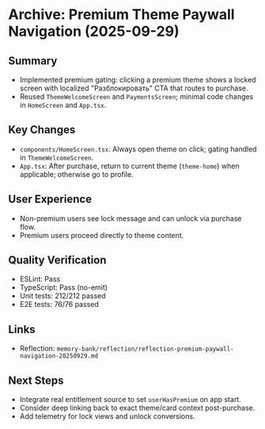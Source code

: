 # Archive: Premium Theme Paywall Navigation (2025-09-29)

## Summary
- Implemented premium gating: clicking a premium theme shows a locked screen with localized "Разблокировать" CTA that routes to purchase.
- Reused `ThemeWelcomeScreen` and `PaymentsScreen`; minimal code changes in `HomeScreen` and `App.tsx`.

## Key Changes
- `components/HomeScreen.tsx`: Always open theme on click; gating handled in `ThemeWelcomeScreen`.
- `App.tsx`: After purchase, return to current theme (`theme-home`) when applicable; otherwise go to profile.

## User Experience
- Non-premium users see lock message and can unlock via purchase flow.
- Premium users proceed directly to theme content.

## Quality Verification
- ESLint: Pass
- TypeScript: Pass (no-emit)
- Unit tests: 212/212 passed
- E2E tests: 76/76 passed

## Links
- Reflection: `memory-bank/reflection/reflection-premium-paywall-navigation-20250929.md`

## Next Steps
- Integrate real entitlement source to set `userHasPremium` on app start.
- Consider deep linking back to exact theme/card context post-purchase.
- Add telemetry for lock views and unlock conversions.
